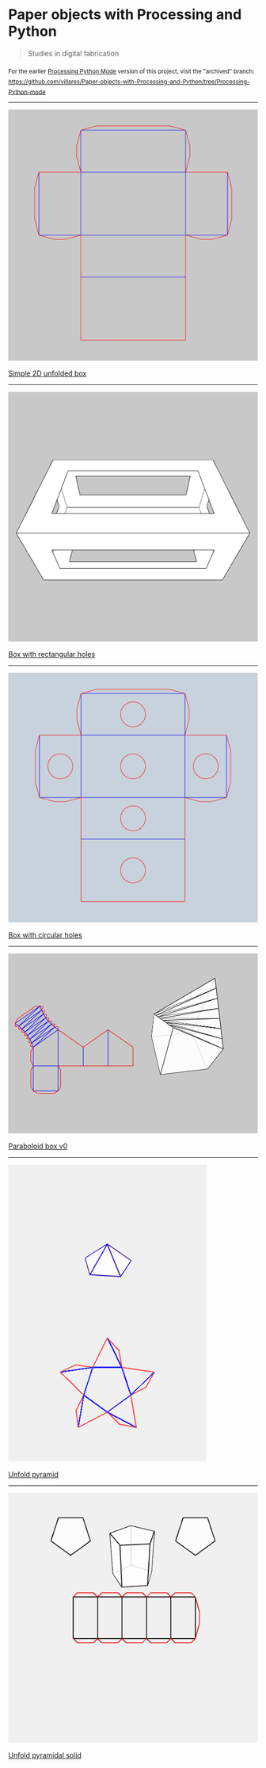 [](#toc)

# Paper objects with Processing and Python

> Studies in digital fabrication

<sub>For the earlier [Processing Python Mode](https://abav.lugaralgum.com/como-instalar-o-processing-modo-python/index-EN.html) version of this project, visit the "archived" branch: https://github.com/villares/Paper-objects-with-Processing-and-Python/tree/Processing-Python-mode</sub>

---

![simple_2D_unfolded_box](simple_2D_unfolded_box/simple_2D_unfolded_box.png)

[Simple 2D unfolded box](simple_2D_unfolded_box/)

---

![box_with_rectangular_holes](box_with_rectangular_holes/sketch_190522a.gif)

[Box with rectangular holes](box_with_rectangular_holes/) 

---

![box_with_circular_holes](box_with_circular_holes/sketch_190918a.gif)

[Box with circular holes](box_with_circular_holes/) 

---

![paraboloid_box_v0](paraboloid_box_v0/paraboloid_box_v0.png)

[Paraboloid box v0](paraboloid_box_v0/)

---

![unfold_pyramid](unfold_pyramid/sketch_190502a.gif)

[Unfold pyramid](unfold_pyramid/)

---

![unfold_pyramidal_solid](unfold_pyramidal_solid_py5/sketch_190509a.gif)

[Unfold pyramidal solid](unfold_pyramidal_solid_py5/) 
